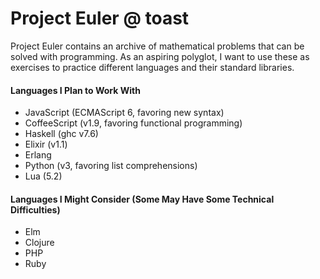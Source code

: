 # Project Euler @ toast

Project Euler contains an archive of mathematical problems that can be solved
with programming. As an aspiring polyglot, I want to use these as exercises to
practice different languages and their standard libraries.

#### Languages I Plan to Work With
- JavaScript (ECMAScript 6, favoring new syntax)
- CoffeeScript (v1.9, favoring functional programming)
- Haskell (ghc v7.6)
- Elixir (v1.1)
- Erlang
- Python (v3, favoring list comprehensions)
- Lua (5.2)

#### Languages I Might Consider (Some May Have Some Technical Difficulties)
- Elm
- Clojure
- PHP
- Ruby

